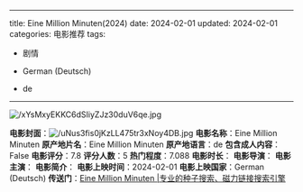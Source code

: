 
---
title: Eine Million Minuten(2024)
date: 2024-02-01
updated: 2024-02-01
categories: 电影推荐
tags:

- 剧情

- German (Deutsch)
- de
---

<img src="https://image.tmdb.org/t/p/original/xYsMxyEKKC6dSIiyZJz30duV6qe.jpg" alt="/xYsMxyEKKC6dSIiyZJz30duV6qe.jpg" title="/xYsMxyEKKC6dSIiyZJz30duV6qe.jpg">

**电影封面**：<img src="https://image.tmdb.org/t/p/w200/uNus3fis0jKzLL475tr3xNoy4DB.jpg" alt="/uNus3fis0jKzLL475tr3xNoy4DB.jpg" title="/uNus3fis0jKzLL475tr3xNoy4DB.jpg">
**电影名称**：Eine Million Minuten
**原产地片名**：Eine Million Minuten
**原产地语言**：de
**包含成人内容**：False
**电影评分**：7.8
**评分人数**：5
**热门程度**：7.088
**电影时长**：
**电影导演**：
**电影主演**：
**电影简介**：
**电影上映时间**：2024-02-01
**电影上映国家**：German (Deutsch)
**传送门**：[Eine Million Minuten |专业的种子搜索、磁力链接搜索引擎](https://movie.amd794.com:2083/?search=Eine%20Million%20Minuten&ordering=&mode=match_phrase&page_size=10&page=1)

